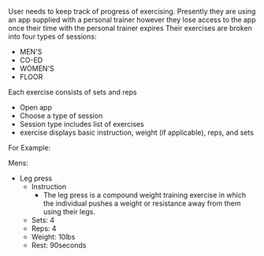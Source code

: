 User needs to keep track of progress of exercising. Presently they are using an app supplied with a personal trainer
however they lose access to the app once their time with the personal trainer expires Their exercises are broken into
four types of sessions:

- MEN'S
- CO-ED
- WOMEN'S
- FLOOR

Each exercise consists of sets and reps

- Open app
- Choose a type of session
- Session type includes list of exercises
- exercise displays basic instruction, weight (if applicable), reps, and sets

For Example:

Mens:

- Leg press  
    - Instruction
      - The leg press is a compound weight training exercise in which the individual pushes a weight or resistance away
        from them using their legs.
    - Sets: 4
    - Reps: 4
    - Weight: 10lbs
    - Rest: 90seconds
